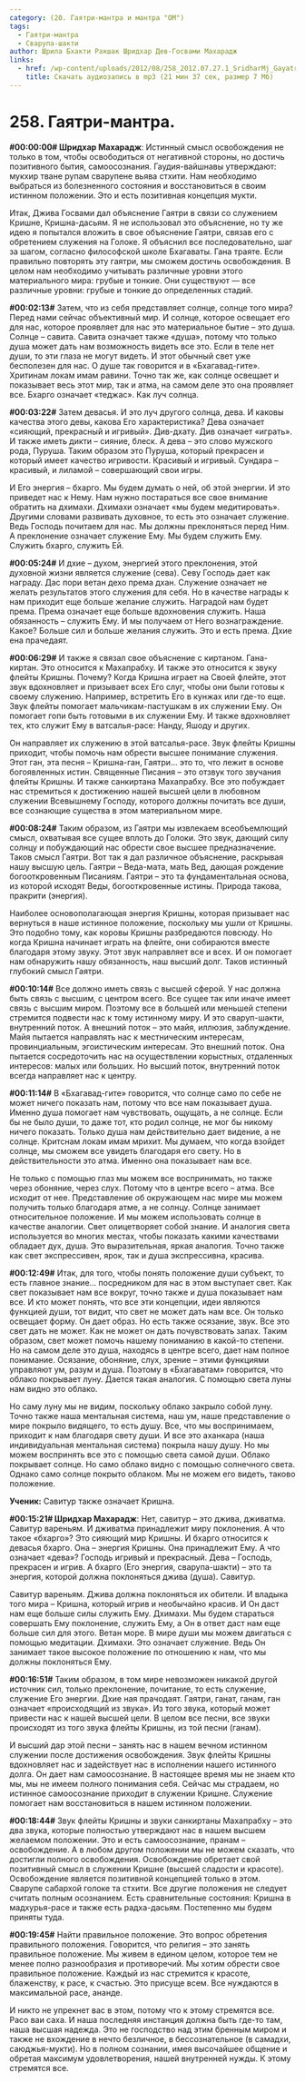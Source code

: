 ```yaml
---
category: (20. Гаятри-мантра и мантра "ОМ")
tags:
  - Гаятри-мантра
  - Сварупа-шакти
author: Шрила Бхакти Ракшак Шридхар Дев-Госвами Махарадж
links:
  - href: /wp-content/uploads/2012/08/258_2012.07.27.1_SridharMj_Gayatri-mantra.mp3
    title: Скачать аудиозапись в mp3 (21 мин 37 сек, размер 7 Мб)
---
```


# 258. Гаятри-мантра.

**#00:00:00# Шридхар Махарадж**: Истинный смысл освобождения не только в том, чтобы освободиться от негативной стороны, но достичь позитивного бытия, самоосознания. Гаудия-вайшнавы утверждают: мукхир тване рупам сварупене вьява стхити. Нам необходимо выбраться из болезненного состояния и восстановиться в своим истинном положении. Это и есть позитивная концепция мукти.

Итак, Джива Госвами дал объяснение Гаятри в связи со служением Кришне, Кришна-дасьям. Я не использовал это объяснение, но ту же идею я попытался вложить в свое объяснение Гаятри, связав его с обретением служения на Голоке. Я объяснил все последовательно, шаг за шагом, согласно философской школе Бхагаваты. Гана траяте. Если правильно повторять эту гаятри, мы сможем достичь освобождения. В целом нам необходимо учитывать различные уровни этого материального мира: грубые и тонкие. Они существуют — все различные уровни: грубые и тонкие до определенных стадий.

**#00:02:13#** Затем, что из себя представляет солнце, солнце того мира? Перед нами сейчас объективный мир. И солнце, которое освещает его для нас, которое проявляет для нас это материальное бытие – это душа. Солнце – савита. Савита означает также «душа», потому что только душа может дать нам возможность видеть все это. Если в теле нет души, то эти глаза не могут видеть. И этот обычный свет уже бесполезен для нас. О душе так говорится и в «Бхагавад-гите». Хритинам локам имам равини. Точно так же, как солнце освещает и показывает весь этот мир, так и атма, на самом деле это она проявляет все. Бхарго означает «теджас». Как луч солнца.

**#00:03:22#** Затем девасья. И это луч другого солнца, дева. И каковы качества этого девы, какова Его характеристика? Дева означает «сияющий, прекрасный и игривый». Див-дхату. Див означает «играть». И также иметь дикти – сияние, блеск. А дева – это слово мужского рода, Пуруша. Таким образом это Пуруша, который прекрасен и который имеет качество игривости. Красивый и игривый. Сундара – красивый, и лиламой – совершающий свои игры.

И Его энергия – бхарго. Мы будем думать о ней, об этой энергии. И это приведет нас к Нему. Нам нужно постараться все свое внимание обратить на дхимахи. Дхимахи означает «мы будем медитировать». Другими словами развивать духовное, то есть это означает служение. Ведь Господь почитаем для нас. Мы должны преклоняться перед Ним. А преклонение означает служение Ему. Мы будем служить Ему. Служить бхарго, служить Ей.

**#00:05:24#** И дхие – духом, энергией этого преклонения, этой духовной жизни является служение (сева). Севу Господь дает как награду. Дас пори ветан дехо према дхан. Служение означает не желать результатов этого служения для себя. Но в качестве награды к нам приходит еще больше желание служить. Наградой нам будет према. Према означает еще больше вдохновения служить. Наша обязанность – служить Ему. И мы получаем от Него вознаграждение. Какое? Больше сил и больше желания служить. Это и есть према. Дхие ена прачедаят.

**#00:06:29#** И также я связал свое объяснение с киртаном. Гана-киртан. Это относится к Махапрабху. И также это относится к звуку флейты Кришны. Почему? Когда Кришна играет на Своей флейте, этот звук вдохновляет и призывает всех Его слуг, чтобы они были готовы к своему служению. Например, встретить Его в кунжах или где-то еще. Звук флейты помогает мальчикам-пастушкам в их служении Ему. Он помогает гопи быть готовыми в их служении Ему. И также вдохновляет тех, кто служит Ему в ватсалья-расе: Нанду, Яшоду и других.

Он направляет их служению в этой ватсалья-расе. Звук флейты Кришны приходит, чтобы помочь нам обрести высшее понимание служения. Этот ган, эта песня – Кришна-ган, Гаятри… это то, что лежит в основе богоявленных истин. Священные Писания – это отзвук того звучания флейты Кришны. И также санкиртана Махапрабху. Все это побуждает нас стремиться к достижению нашей высшей цели в любовном служении Всевышнему Господу, которого должны почитать все души, все сознающие существа в этом материальном мире.

**#00:08:24#** Таким образом, из Гаятри мы извлекаем всеобъемлющий смысл, охватывая все сущее вплоть до Голоки. Это звук, дающий силу солнцу и побуждающий нас обрести свое высшее предназначение. Таков смысл Гаятри. Вот так я дал различное объяснение, раскрывая нашу высшую цель. Гаятри – Веда-мата, мать Вед, дающая рождение богооткровенным Писаниям. Гаятри – это та фундаментальная основа, из которой исходят Веды, богооткровенные истины. Природа такова, пракрити (энергия).

Наиболее основополагающая энергия Кришны, которая призывает нас вернуться в наше истинное положение, поскольку мы ушли от Кришны. Это подобно тому, как коровы Кришны разбредаются повсюду. Но когда Кришна начинает играть на флейте, они собираются вместе благодаря этому звуку. Этот звук направляет все и всех. И он помогает нам обнаружить нашу обязанность, наш высший долг. Таков истинный глубокий смысл Гаятри.

**#00:10:14#** Все должно иметь связь с высшей сферой. У нас должна быть связь с высшим, с центром всего. Все сущее так или иначе имеет связь с высшим миром. Поэтому все в большей или меньшей степени стремится подвести нас к тому истинному миру. И это сваруп-шакти, внутренний поток. А внешний поток – это майя, иллюзия, заблуждение. Майя пытается направлять нас к местническим интересам, провинциальным, эгоистическим интересам. Это внешний поток. Она пытается сосредоточить нас на осуществлении корыстных, отдаленных интересов: малых или больших. Но высший поток, внутренний поток всегда направляет нас к центру.

**#00:11:14#** В «Бхагавад-гите» говорится, что солнце само по себе не может ничего показать нам, потому что все нам показывает душа. Именно душа помогает нам чувствовать, ощущать, а не солнце. Если бы не было души, то даже тот, кто родил солнце, не мог бы никому ничего показать. Только душа нам действительно дает видение, а не солнце. Критснам локам имам мрихит. Мы думаем, что когда взойдет солнце, мы сможем все увидеть благодаря его свету. Но в действительности это атма. Именно она показывает нам все.

Не только с помощью глаз мы можем все воспринимать, но также через обоняние, через слух. Потому что в центре всего – атма. Все исходит от нее. Представление об окружающем нас мире мы можем получить только благодаря атме, а не солнцу. Солнце занимает относительное положение. И мы можем использовать солнце в качестве аналогии. Свет олицетворяет собой знание. И аналогия света используется во многих местах, чтобы показать какими качествами обладает дух, душа. Это выразительная, яркая аналогия. Точно также как свет экспрессивен, ярок, так и душа экспрессивна, красива.

**#00:12:49#** Итак, для того, чтобы понять положение души субъект, то есть главное знание… посредником для нас в этом выступает свет. Как свет показывает нам все вокруг, точно также и душа показывает нам все. И кто может понять, что все эти концепции, идеи являются функцией души, тот видит, что свет не может дать нам все. Он только освещает форму. Он дает образ. Но есть также осязание, звук. Все это свет дать не может. Как не может он дать почувствовать запах. Таким образом, свет может помочь нашему пониманию в какой-то степени. Но на самом деле это душа, находясь в центре всего, дает нам полное понимание. Осязание, обоняние, слух, зрение – этими функциями управляют ум, разум и душа. Поэтому в «Бхагаватам» говорится, что облако покрывает луну. Дается такая аналогия. С помощью света луны нам видно это облако.

Но саму луну мы не видим, поскольку облако закрыло собой луну. Точно также наша ментальная система, наш ум, наше представление о мире покрыло видящего, то есть душу. Все, что мы воспринимаем, приходит к нам благодаря свету души. И все это аханкара (наша индивидуальная ментальная система) покрыла нашу душу. Но мы можем воспринять все это с помощью света самой души. Облако покрывает солнце. Но само облако видно с помощью солнечного света. Однако само солнце покрыто облаком. Мы не можем его видеть, таково положение.

**Ученик:** Савитур также означает Кришна.

**#00:15:21# Шридхар Махарадж**: Нет, савитур – это джива, дживатма. Савитур вареньям. И дживатма принадлежит миру поклонения. А что такое «бхарго»? Это сияющий мир Кришны. И бхарго относится к девасья бхарго. Она – энергия Кришны. Она принадлежит Ему. А что означает «дева»? Господь игривый и прекрасный. Дева – Господь, прекрасен и игрив. А бхарго (Его энергия, сварупа-шакти) – это та энергия, которой должна поклоняться джива (душа). Савитур.

Савитур вареньям. Джива должна поклоняться их обители. И владыка того мира – Кришна, который игрив и необычайно красив. И Он даст нам еще больше силы служить Ему. Дхимахи. Мы будем стараться совершать Ему поклонение, служить Ему, а Он в ответ даст нам еще больше сил для этого. Ветан море. В мире души мы можем двигаться с помощью медитации. Дхимахи. Это означает служение. Ведь Он занимает такое высокое положение по отношению к нам, что мы должны поклоняться Ему.

**#00:16:51#** Таким образом, в том мире невозможен никакой другой источник сил, только преклонение, почитание, то есть служение, служение Его энергии. Дхие ная прачодаят. Гаятри, ганат, ганам, ган означает «происходящий из звука». Из того звука, который может привести нас к нашей высшей цели. В целом все песни, все звуки происходят из того звука флейты Кришны, из той песни (ганам).

И высший дар этой песни – занять нас в нашем вечном истинном служении после достижения освобождения. Звук флейты Кришны вдохновляет нас и задействует нас в исполнении нашего истинного долга. Он дает нам самоосознание. В настоящее время мы не знаем кто мы, мы не имеем полного понимания себя. Сейчас мы страдаем, но истинное самоосознание приходит в служении Кришне. Служение помогает нам восстановиться в нашем истинном положении.

**#00:18:44#** Звук флейты Кришны и звуки санкиртаны Махапрабху – это два звука, которые полностью утверждают нас в нашем высшем желаемом положении. Это и есть самоосознание, пранам – освобождение. А в любом другом положении мы не можем сказать, что достигли полного освобождения. Освобождение обретает свой позитивный смысл в служении Кришне (высшей сладости и красоте). Освобождение является позитивной концепцией только в этом. Сварупе сабархой голоке та стхити. Все другие положения не следует считать полным осознанием. Есть сравнительные состояния: Кришна в мадхурья-расе и также есть радха-дасьям. Постепенно мы будем приняты туда.

**#00:19:45#** Найти правильное положение. Это вопрос обретения правильного положения. Говорится, что религия – это занять правильное положение. Мы живем в едином целом, которое тем не менее полно разнообразия и противоречий. Мы хотим обрести свое правильное положение. Каждый из нас стремится к красоте, блаженству, к расе, к счастью. Это присуще всем. Все нуждаются в максимальной расе, ананде.

И никто не упрекнет вас в этом, потому что к этому стремятся все. Расо ваи саха. И наша последняя инстанция должна быть где-то там, наша высшая надежда. Это не господство над этим бренным миром и также не вхождение в нечто безличное, в бессознательное (в самадхи, саюджья-мукти). Но в полном сознании, имея высочайшее общение и обретая максимум удовлетворения, нашей внутренней нужды. К этому стремятся все.

